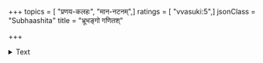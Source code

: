 +++
topics = [ "प्रणय-कलहः", "मान-नटनम्",]
ratings = [ "vvasuki:5",]
jsonClass = "Subhaashita"
title = "भ्रूभङ्गो गणितश्"

+++

<details><summary>Text</summary>

भ्रूभङ्गो गणितश् चिरं नयनयोर् अभ्यस्तम् आमीलनं  
रोद्धुं शिक्षितम् आदरेण हसितं मौने ऽभियोगः कृतः /  
धैर्यं कर्तुम् अपि स्थिरीकृतम् इदं चेतः कथंचिन् मया  
बद्धो मानपरिग्रहे परिकरः सिद्धिस् तु दैवे स्थिता //
</details>
